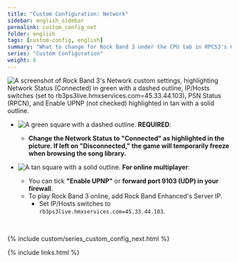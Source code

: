 ```yaml
---
title: "Custom Configuration: Network"
sidebar: english_sidebar
permalink: custom_config_net
folder: english
tags: [custom-config, english]
summary: "What to change for Rock Band 3 under the CPU tab in RPCS3's Custom Configuration."
series: "Custom Configuration"
weight: 6
---
```


![A screenshot of Rock Band 3's Network custom settings, highlighting Network Status (Connected) in green with a dashed outline, IP/Hosts switches (set to rb3ps3live.hmxservices.com=45.33.44.103), PSN Status (RPCN), and Enable UPNP (not checked) highlighted in tan with a solid outline.](https://carlmylo.github.io/rb3-pc/images/cust/network.png "Network")

* ![A green square with a dashed outline.](https://carlmylo.github.io/rb3-pc/images/cust/smallgreen.png "Green Square") **REQUIRED**: 
	* **Change the Network Status to "Connected" as highlighted in the picture. If left on "Disconnected," the game will temporarily freeze when browsing the song library.**

* ![A tan square with a solid outline.](https://carlmylo.github.io/rb3-pc/images/cust/smalltan.png "Tan Square") **For online multiplayer**: 
	* You can tick **"Enable UPNP"** or **forward port 9103 (UDP) in your firewall**.
	* To play Rock Band 3 online, add Rock Band Enhanced's Server IP.
		* Set IP/Hosts switches to `rb3ps3live.hmxservices.com=45.33.44.103`.  

<br/>

{% include custom/series_custom_config_next.html %}

{% include links.html %}